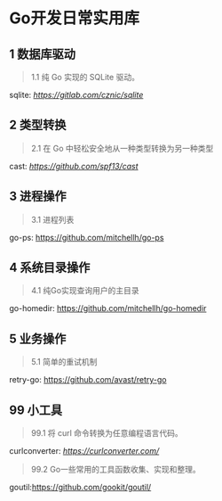# Go开发日常实用库

## 1 数据库驱动

> 1.1 纯 Go 实现的 SQLite 驱动。

sqlite: *https://gitlab.com/cznic/sqlite*



## 2 类型转换

> 2.1 在 Go 中轻松安全地从一种类型转换为另一种类型

cast: *https://github.com/spf13/cast*



## 3 进程操作

> 3.1 进程列表

go-ps: https://github.com/mitchellh/go-ps





## 4 系统目录操作

> 4.1 纯Go实现查询用户的主目录

go-homedir: https://github.com/mitchellh/go-homedir





## 5 业务操作

> 5.1 简单的重试机制

retry-go: https://github.com/avast/retry-go



## 99 小工具

> 99.1 将 curl 命令转换为任意编程语言代码。

curlconverter: *https://curlconverter.com/*

> 99.2 Go一些常用的工具函数收集、实现和整理。

goutil:https://github.com/gookit/goutil/
